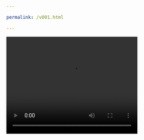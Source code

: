 ```yaml
---

permalink: /v001.html

---
```


<video src="/221288263-1-177_360p.mp4" width="345px" height="255px" controls="controls"></video>
